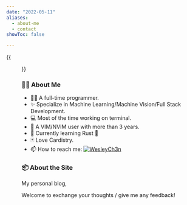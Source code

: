 ```yaml
---
date: "2022-05-11"
aliases:
  - about-me
  - contact
showToc: false

---
```


{{<figure src="https://user-images.githubusercontent.com/30611421/167780325-7b20e4df-1837-4dbe-adc3-14473c5b6d58.png" class="float: center" width="150">}}

### 🧑‍💻 About Me

- 🧑‍💻 A full-time programmer.
- ✨ Specialize in Machine Learning/Machine Vision/Full Stack Development.
- 💻 Most of the time working on terminal.
- 📝 A VIM/NVIM user with more than 3 years.
- 🌱 Currently learning Rust 🦀
- 🃏 Love Cardistry.
- 📫 How to reach me: [![WesleyCh3n](https://img.shields.io/badge/WesleyCh3n-blue?logo=LinkedIn)](https://www.linkedin.com/in/wesleych3n)

### 📦 About the Site

My personal blog,

Welcome to exchange your thoughts / give me any feedback!
